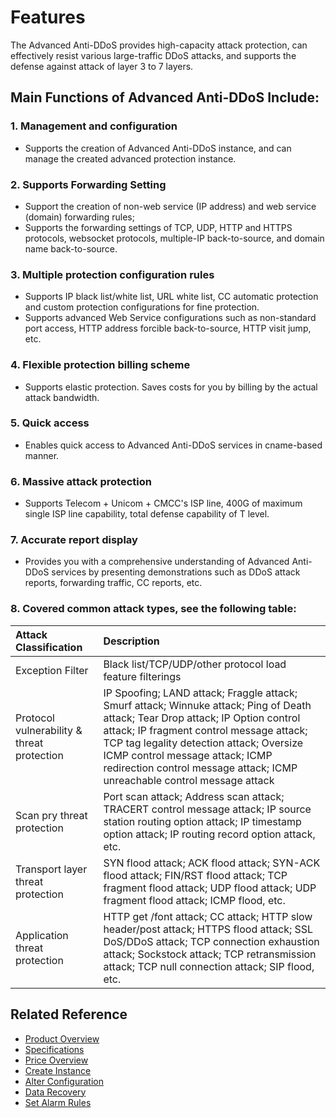 # Features

The Advanced Anti-DDoS provides high-capacity attack protection, can effectively resist various large-traffic DDoS attacks, and supports the defense against attack of layer 3 to 7 layers.

## Main Functions of Advanced Anti-DDoS Include:

### 1. Management and configuration
- Supports the creation of Advanced Anti-DDoS instance, and can manage the created advanced protection instance.

### 2. Supports Forwarding Setting
- Support the creation of non-web service (IP address) and web service (domain) forwarding rules;
- Supports the forwarding settings of TCP, UDP, HTTP and HTTPS protocols, websocket protocols, multiple-IP back-to-source, and domain name back-to-source.

### 3. Multiple protection configuration rules
- Supports IP black list/white list, URL white list, CC automatic protection and custom protection configurations for fine protection.
- Supports advanced Web Service configurations such as non-standard port access, HTTP address forcible back-to-source, HTTP visit jump, etc.

### 4. Flexible protection billing scheme
- Supports elastic protection. Saves costs for you by billing by the actual attack bandwidth.

### 5. Quick access
- Enables quick access to Advanced Anti-DDoS services in cname-based manner.

### 6. Massive attack protection
- Supports Telecom + Unicom + CMCC's ISP line, 400G of maximum single ISP line capability, total defense capability of T level.

### 7. Accurate report display
- Provides you with a comprehensive understanding of Advanced Anti-DDoS services by presenting demonstrations such as DDoS attack reports, forwarding traffic, CC reports, etc.

### 8. Covered common attack types, see the following table:

| Attack Classification | Description | 
| :- | :- |
| Exception Filter  | Black list/TCP/UDP/other protocol load feature filterings |
| Protocol vulnerability & threat protection | IP Spoofing; LAND attack; Fraggle attack; Smurf attack; Winnuke attack; Ping of Death attack; Tear Drop attack; IP Option control attack; IP fragment control message attack; TCP tag legality detection attack; Oversize ICMP control message attack; ICMP redirection control message attack; ICMP unreachable control message attack |
| Scan pry threat protection | Port scan attack; Address scan attack; TRACERT control message attack; IP source station routing option attack; IP timestamp option attack; IP routing record option attack, etc. |
| Transport layer threat protection | SYN flood attack; ACK flood attack; SYN-ACK flood attack; FIN/RST flood attack; TCP fragment flood attack; UDP flood attack; UDP fragment flood attack; ICMP flood, etc. |
| Application threat protection | HTTP get /font attack; CC attack; HTTP slow header/post attack; HTTPS flood attack; SSL DoS/DDoS attack; TCP connection exhaustion attack; Sockstock attack; TCP retransmission attack; TCP null connection attack; SIP flood, etc. |



## Related Reference

- [Product Overview](../Product-Introduction/Overview.md)
- [Specifications](../Product-Introduction/Specification.md)
- [Price Overview](../Pricing/Price-Overview.md)
- [Create Instance](../Getting-Started/Create-Instance.md)
- [Alter Configuration](../Operation-Guide/Instance-Management/Modify-Instance-Spec.md)
- [Data Recovery](../Operation-Guide/Backup/Restore-Instance.md)
- [Set Alarm Rules](../Operation-Guide/Monitoring/Alarm-Rules.md)


